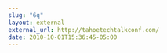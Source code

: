 ```yaml
---
slug: "6q"
layout: external
external_url: http://tahoetechtalkconf.com/
date: 2010-10-01T15:36:45-05:00
---
```

